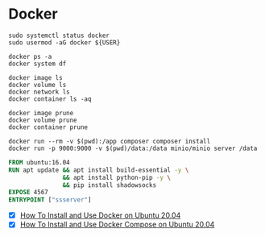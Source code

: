 # Docker

```
sudo systemctl status docker
sudo usermod -aG docker ${USER}
```

```
docker ps -a
docker system df
```

```
docker image ls
docker volume ls
docker network ls
docker container ls -aq
```

```
docker image prune
docker volume prune
docker container prune
```

```
docker run --rm -v $(pwd):/app composer composer install
docker run -p 9000:9000 -v $(pwd)/data:/data minio/minio server /data
```

```Dockerfile
FROM ubuntu:16.04
RUN apt update && apt install build-essential -y \
               && apt install python-pip -y \
               && pip install shadowsocks
EXPOSE 4567
ENTRYPOINT ["ssserver"]
```

- [x] [How To Install and Use Docker on Ubuntu 20.04](https://www.digitalocean.com/community/tutorials/how-to-install-and-use-docker-on-ubuntu-20-04)
- [x] [How To Install and Use Docker Compose on Ubuntu 20.04](https://www.digitalocean.com/community/tutorials/how-to-install-and-use-docker-compose-on-ubuntu-20-04)
